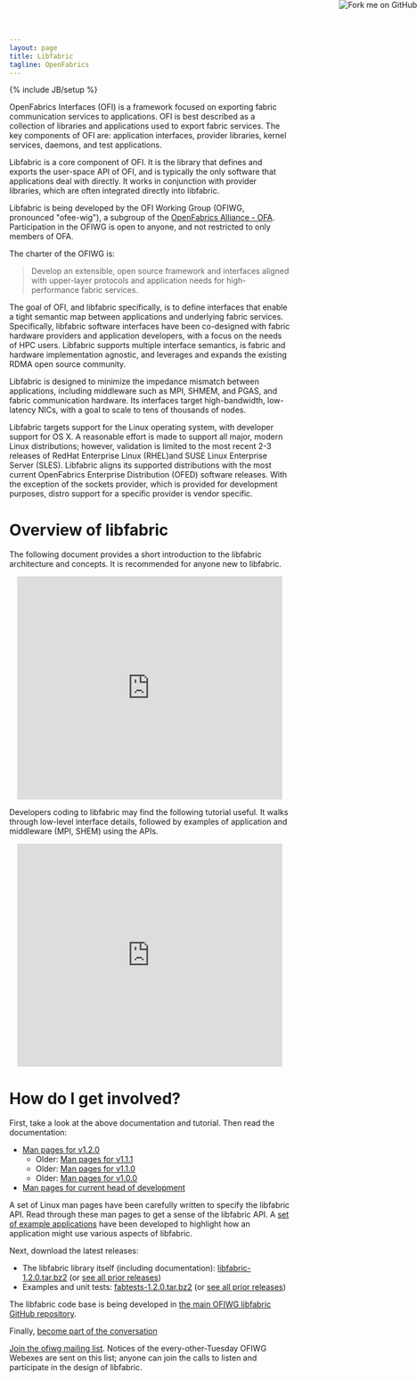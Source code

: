 ```yaml
---
layout: page
title: Libfabric
tagline: OpenFabrics
---
```

{% include JB/setup %}

<a href="https://github.com/ofiwg/libfabric"><img style="position: absolute; top: 0; right: 0; border: 0;"
src="https://camo.githubusercontent.com/652c5b9acfaddf3a9c326fa6bde407b87f7be0f4/68747470733a2f2f73332e616d617a6f6e6177732e636f6d2f6769746875622f726962626f6e732f666f726b6d655f72696768745f6f72616e67655f6666373630302e706e67"
alt="Fork me on GitHub"
data-canonical-src="https://s3.amazonaws.com/github/ribbons/forkme_right_orange_ff7600.png"></a>

OpenFabrics Interfaces (OFI) is a framework focused on exporting fabric communication services to applications.  OFI is best described as a collection of libraries and applications used to export fabric services.  The key components of OFI are: application interfaces, provider libraries, kernel services, daemons, and test applications. 

Libfabric is a core component of OFI.  It is the library that defines and exports the user-space API of OFI, and is typically the only software that applications deal with directly.  It works in conjunction with provider libraries, which are often integrated directly into libfabric.

Libfabric is being developed by the OFI Working Group (OFIWG, pronounced "ofee-wig"), a subgroup of the [OpenFabrics Alliance - OFA](http://www.openfabrics.org/).  Participation in the OFIWG is open to anyone, and not restricted to only members of OFA.

The charter of the OFIWG is:

> Develop an extensible, open source framework and interfaces aligned with upper-layer protocols and application needs for high-performance fabric services.

The goal of OFI, and libfabric specifically, is to define interfaces that enable a tight semantic map between applications and underlying fabric services.  Specifically, libfabric software interfaces have been co-designed with fabric hardware providers and application developers, with a focus on the needs of HPC users.  Libfabric supports multiple interface semantics, is fabric and hardware implementation agnostic, and leverages and expands the existing RDMA open source community.

Libfabric is designed to minimize the impedance mismatch between applications, including middleware such as MPI, SHMEM, and PGAS, and fabric communication hardware.  Its interfaces target high-bandwidth, low-latency NICs, with a goal to scale to tens of thousands of nodes.

Libfabric targets support for the Linux operating system, with developer support for OS X.  A reasonable effort is made to support all major, modern Linux distributions; however, validation is limited to the most recent 2-3 releases of RedHat Enterprise Linux (RHEL)and SUSE Linux Enterprise Server (SLES).  Libfabric aligns its supported distributions with the most current OpenFabrics Enterprise Distribution (OFED) software releases.  With the exception of the sockets provider, which is provided for development purposes, distro support for a specific provider is vendor specific.

Overview of libfabric
=====================

The following document provides a short introduction to the libfabric architecture and concepts.  It is recommended for anyone new to libfabric.

<div align="center">
<iframe src="https://www.slideshare.net/slideshow/embed_code/key/arAPmHHuShNbde" width="476" height="400" frameborder="0" marginwidth="0" marginheight="0" scrolling="no"></iframe>
</div>


Developers coding to libfabric may find the following tutorial useful.  It walks through low-level interface details, followed by examples of application and middleware (MPI, SHEM) using the APIs.

<div align="center">
  <iframe src="https://www.slideshare.net/dgoodell/ofi-libfabric-tutorial" width="476" height="400" frameborder="0" marginwidth="0" marginheight="0" scrolling="no" allowfullscreen></iframe>
</div>

How do I get involved?
======================

First, take a look at the above documentation and tutorial.  Then read the documentation:

* [Man pages for v1.2.0](v1.2.0/man/)
  * Older: [Man pages for v1.1.1](v1.1.1/man/)
  * Older: [Man pages for v1.1.0](v1.1.0/man/)
  * Older: [Man pages for v1.0.0](v1.0.0/man/)
* [Man pages for current head of development](master/man/)

A set of Linux man pages have been carefully written to specify the libfabric API.  Read through these man pages to get a sense of the libfabric API.  A [set of example applications](https://github.com/ofiwg/fabtests) have been developed to highlight how an application might use various aspects of libfabric.

Next, download the latest releases:

* The libfabric library itself (including documentation): [libfabric-1.2.0.tar.bz2](http://downloads.openfabrics.org/downloads/ofi/libfabric-1.2.0.tar.bz2) (or [see all prior releases](http://downloads.openfabrics.org/downloads/ofi/))
* Examples and unit tests: [fabtests-1.2.0.tar.bz2](http://downloads.openfabrics.org/downloads/ofi/fabtests-1.2.0.tar.bz2) (or [see all prior releases](http://downloads.openfabrics.org/downloads/ofi/))

The libfabric code base is being developed in [the main OFIWG libfabric GitHub repository](https://github.com/ofiwg/libfabric).

Finally, [become part of the conversation](http://lists.openfabrics.org/mailman/listinfo/ofiwg)

[Join the ofiwg mailing list](http://lists.openfabrics.org/mailman/listinfo/ofiwg).  Notices of the every-other-Tuesday OFIWG Webexes are sent on this list; anyone can join the calls to listen and participate in the design of libfabric.


